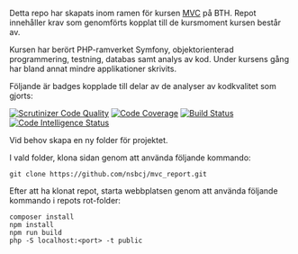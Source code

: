 Detta repo har skapats inom ramen för kursen [MVC](https://dbwebb.se/kurser/mvc-v2/) på BTH. Repot innehåller krav som genomförts kopplat till de kursmoment kursen består av.

Kursen har berört PHP-ramverket Symfony, objektorienterad programmering, testning, databas samt analys av kod. Under kursens gång har bland annat mindre applikationer skrivits.

Följande är badges kopplade till delar av de analyser av kodkvalitet som gjorts:

[![Scrutinizer Code Quality](https://scrutinizer-ci.com/g/nsbcj/mvc_report/badges/quality-score.png?b=main)](https://scrutinizer-ci.com/g/nsbcj/mvc_report/?branch=main)
[![Code Coverage](https://scrutinizer-ci.com/g/nsbcj/mvc_report/badges/coverage.png?b=main)](https://scrutinizer-ci.com/g/nsbcj/mvc_report/?branch=main)
[![Build Status](https://scrutinizer-ci.com/g/nsbcj/mvc_report/badges/build.png?b=main)](https://scrutinizer-ci.com/g/nsbcj/mvc_report/build-status/main)
[![Code Intelligence Status](https://scrutinizer-ci.com/g/nsbcj/mvc_report/badges/code-intelligence.svg?b=main)](https://scrutinizer-ci.com/code-intelligence)

Vid behov skapa en ny folder för projektet.

I vald folder, klona sidan genom att använda följande kommando:
```
git clone https://github.com/nsbcj/mvc_report.git
```

Efter att ha klonat repot, starta webbplatsen genom att använda följande kommando i repots rot-folder:
```
composer install
npm install
npm run build
php -S localhost:<port> -t public
```
